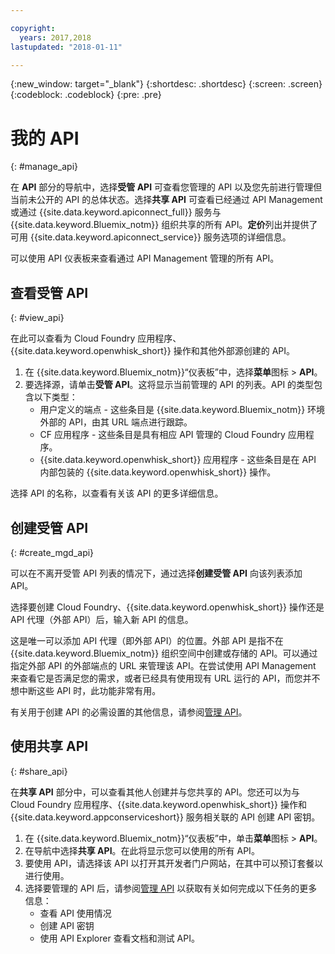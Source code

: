 ```yaml
---

copyright:
  years: 2017,2018
lastupdated: "2018-01-11"

---
```



{:new_window: target="_blank"}
{:shortdesc: .shortdesc}
{:screen: .screen}
{:codeblock: .codeblock}
{:pre: .pre}

# 我的 API
{: #manage_api}

在 **API** 部分的导航中，选择**受管 API** 可查看您管理的 API 以及您先前进行管理但当前未公开的 API 的总体状态。选择**共享 API** 可查看已经通过 API Management 或通过 {{site.data.keyword.apiconnect_full}} 服务与 {{site.data.keyword.Bluemix_notm}} 组织共享的所有 API。**定价**列出并提供了可用 {{site.data.keyword.apiconnect_service}} 服务选项的详细信息。

可以使用 API 仪表板来查看通过 API Management 管理的所有 API。 

## 查看受管 API
{: #view_api}

在此可以查看为 Cloud Foundry 应用程序、{{site.data.keyword.openwhisk_short}} 操作和其他外部源创建的 API。

1. 在 {{site.data.keyword.Bluemix_notm}}“仪表板”中，选择**菜单**图标 > **API**。
2. 要选择源，请单击**受管 API**。这将显示当前管理的 API 的列表。API 的类型包含以下类型：
    * 用户定义的端点 - 这些条目是 {{site.data.keyword.Bluemix_notm}} 环境外部的 API，由其 URL 端点进行跟踪。 
	* CF 应用程序 - 这些条目是具有相应 API 管理的 Cloud Foundry 应用程序。
    * {{site.data.keyword.openwhisk_short}} 应用程序 - 这些条目是在 API 内部包装的 {{site.data.keyword.openwhisk_short}} 操作。

选择 API 的名称，以查看有关该 API 的更多详细信息。

## 创建受管 API
{: #create_mgd_api}

可以在不离开受管 API 列表的情况下，通过选择**创建受管 API** 向该列表添加 API。

选择要创建 Cloud Foundry、{{site.data.keyword.openwhisk_short}} 操作还是 API 代理（外部 API）后，输入新 API 的信息。  

这是唯一可以添加 API 代理（即外部 API）的位置。外部 API 是指不在 {{site.data.keyword.Bluemix_notm}} 组织空间中创建或存储的 API。可以通过指定外部 API 的外部端点的 URL 来管理该 API。在尝试使用 API Management 来查看它是否满足您的需求，或者已经具有使用现有 URL 运行的 API，而您并不想中断这些 API 时，此功能非常有用。 

有关用于创建 API 的必需设置的其他信息，请参阅[管理 API](manage_apis.html)。

## 使用共享 API
{: #share_api}

在**共享 API** 部分中，可以查看其他人创建并与您共享的 API。您还可以为与 Cloud Foundry 应用程序、{{site.data.keyword.openwhisk_short}} 操作和 {{site.data.keyword.appconserviceshort}} 服务相关联的 API 创建 API 密钥。

1. 在 {{site.data.keyword.Bluemix_notm}}“仪表板”中，单击**菜单**图标 > **API**。
2. 在导航中选择**共享 API**。在此将显示您可以使用的所有 API。
3. 要使用 API，请选择该 API 以打开其开发者门户网站，在其中可以预订套餐以进行使用。 
4. 选择要管理的 API 后，请参阅[管理 API](manage_apis.html) 以获取有关如何完成以下任务的更多信息： 
    * 查看 API 使用情况
    * 创建 API 密钥
    * 使用 API Explorer 查看文档和测试 API。
